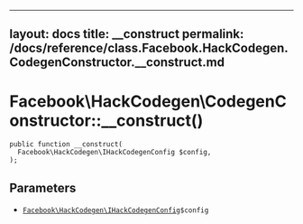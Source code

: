 
***

layout: docs
title: __construct
permalink: /docs/reference/class.Facebook.HackCodegen.CodegenConstructor.__construct.md
---







# Facebook\\HackCodegen\\CodegenConstructor::__construct()




``` Hack
public function __construct(
  Facebook\HackCodegen\IHackCodegenConfig $config,
);
```




## Parameters




* [` Facebook\HackCodegen\IHackCodegenConfig `](<interface.Facebook.HackCodegen.IHackCodegenConfig.md>)`` $config ``
